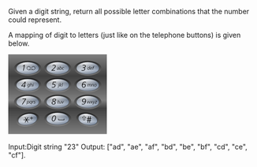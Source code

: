 Given a digit string, return all possible letter combinations that the number could represent.

A mapping of digit to letters (just like on the telephone buttons) is given below.

![](./200px-Telephone-keypad2.svg.png)

Input:Digit string "23"
Output: ["ad", "ae", "af", "bd", "be", "bf", "cd", "ce", "cf"].